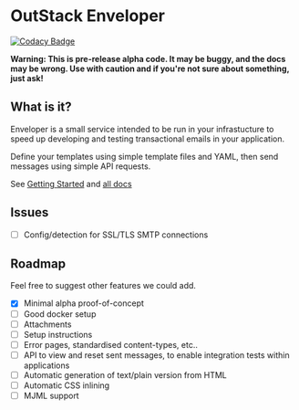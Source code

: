 # OutStack Enveloper

[![Codacy Badge](https://api.codacy.com/project/badge/Grade/93720c538eac41c78502805bfa6c04d2)](https://www.codacy.com/app/outstack/enveloper?utm_source=github.com&utm_medium=referral&utm_content=outstack/enveloper&utm_campaign=badger)

**Warning: This is pre-release alpha code. It may be buggy, and the docs may be wrong. Use with caution and if you're not sure about something, just ask!**

## What is it? 

Enveloper is a small service intended to be run in your infrastucture to speed up developing and testing transactional emails in your application.

Define your templates using simple template files and YAML, then send messages using simple API requests. 

See [Getting Started](./docs/01-getting-started.md) and [all docs](./docs)

## Issues

 - [ ] Config/detection for SSL/TLS SMTP connections

## Roadmap

Feel free to suggest other features we could add.

 - [x] Minimal alpha proof-of-concept
 - [ ] Good docker setup
 - [ ] Attachments
 - [ ] Setup instructions
 - [ ] Error pages, standardised content-types, etc..
 - [ ] API to view and reset sent messages, to enable integration tests within applications
 - [ ] Automatic generation of text/plain version from HTML
 - [ ] Automatic CSS inlining
 - [ ] MJML support
